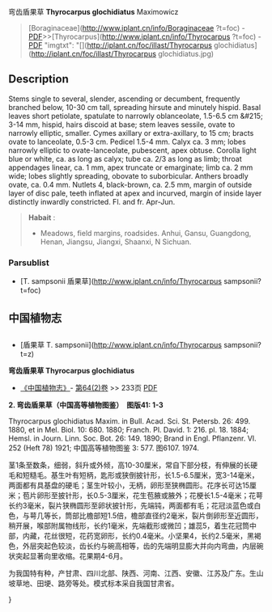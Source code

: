 弯齿盾果草 **Thyrocarpus glochidiatus** Maximowicz

> [Boraginaceae](http://www.iplant.cn/info/Boraginaceae ?t=foc) - [PDF](http://iplant.cn/foc/pdf/Boraginaceae.pdf)>>[Thyrocarpus](http://www.iplant.cn/info/Thyrocarpus ?t=foc) - [PDF](http://www.iplant.cn/foc/pdf/Thyrocarpus.pdf)
  "imgtxt": "[](http://iplant.cn/foc/illast/Thyrocarpus glochidiatus](http://iplant.cn/foc/illast/Thyrocarpus glochidiatus.jpg)

## Description

Stems single to several, slender, ascending or decumbent, frequently branched below, 10-30 cm tall, spreading hirsute and minutely hispid. Basal leaves short petiolate, spatulate to narrowly oblanceolate, 1.5-6.5 cm &amp;#215; 3-14 mm, hispid, hairs discoid at base; stem leaves sessile, ovate to narrowly elliptic, smaller. Cymes axillary or extra-axillary, to 15 cm; bracts ovate to lanceolate, 0.5-3 cm. Pedicel 1.5-4 mm. Calyx ca. 3 mm; lobes narrowly elliptic to ovate-lanceolate, pubescent, apex obtuse. Corolla light blue or white, ca. as long as calyx; tube ca. 2/3 as long as limb; throat appendages linear, ca. 1 mm, apex truncate or emarginate; limb ca. 2 mm wide; lobes slightly spreading, obovate to suborbicular. Anthers broadly ovate, ca. 0.4 mm. Nutlets 4, black-brown, ca. 2.5 mm, margin of outside layer of disc pale, teeth inflated at apex and incurved, margin of inside layer distinctly inwardly constricted. Fl. and fr. Apr-Jun.

> **Habait** : 
>* Meadows, field margins, roadsides. Anhui, Gansu, Guangdong, Henan, Jiangsu, Jiangxi, Shaanxi, N Sichuan.

### Parsublist

* [T.  sampsonii  盾果草](http://www.iplant.cn/info/Thyrocarpus sampsonii?t=foc)

## 中国植物志

## 
* [盾果草  T.  sampsonii](http://www.iplant.cn/info/Thyrocarpus sampsonii?t=z)

**弯齿盾果草 Thyrocarpus glochidiatus**

* [《中国植物志》](http://www.iplant.cn/frps)- [第64(2)卷](http://www.iplant.cn/frps/vol/64(2)) >> 233页 [PDF](http://www.iplant.cn/frps/pdf/64(2)/233.pdf)

**2. 弯齿盾果草（中国高等植物图鉴）　图版41: 1-3**

Thyrocarpus glochidiatus Maxim. in Bull. Acad. Sci. St. Petersb. 26: 499. 1880, et in Mel. Biol. 10: 680. 1880; Franch. Pl. David. 1: 216. pl. 18. 1884; Hemsl. in Journ. Linn. Soc. Bot. 26: 149. 1890; Brand in Engl. Pflanzenr. VI. 252 (Heft 78) 1921; 中国高等植物图鉴 3: 577. 图6107. 1974.

茎1条至数条，细弱，斜升或外倾，高10-30厘米，常自下部分枝，有伸展的长硬毛和短糙毛。基生叶有短柄，匙形或狭倒披针形，长1.5-6.5厘米，宽3-14毫米，两面都有具基盘的硬毛；茎生叶较小，无柄，卵形至狭椭圆形。花序长可达15厘米；苞片卵形至披针形，长0.5-3厘米，花生苞腋或腋外；花梗长1.5-4毫米；花萼长约3毫米，裂片狭椭圆形至卵状披针形，先端钝，两面都有毛；花冠淡蓝色或白色，与萼几等长，筒部比檐部短1.5倍，檐部直径约2毫米，裂片倒卵形至近圆形，稍开展，喉部附属物线形，长约1毫米，先端截形或微凹；雄蕊5，着生花冠筒中部，内藏，花丝很短，花药宽卵形，长约0.4毫米。小坚果4，长约2.5毫米，黑褐色，外层突起色较淡，齿长约与碗高相等，齿的先端明显膨大并向内弯曲，内层碗状突起显著向里收缩。花果期4-6月。

为我国特有种，产甘肃、四川北部、陕西、河南、江西、安徽、江苏及广东。生山坡草地、田埂、路旁等处。模式标本采自我国甘肃省。

}